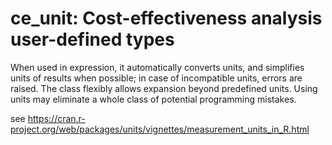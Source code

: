 # ce_unit: Cost-effectiveness analysis user-defined types

When used in expression, it automatically converts units, and simplifies units of results when possible; in case of incompatible units, errors are raised.
The class flexibly allows expansion beyond predefined units.
Using units may eliminate a whole class of potential programming mistakes.

see https://cran.r-project.org/web/packages/units/vignettes/measurement_units_in_R.html
